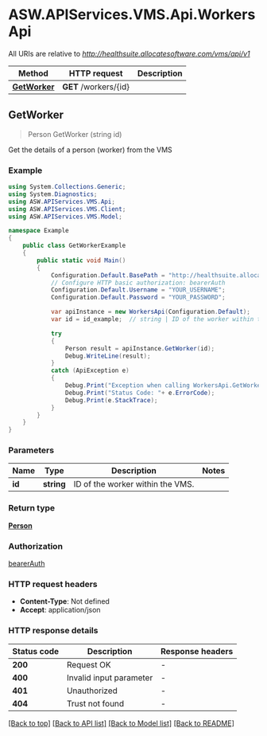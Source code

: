 # ASW.APIServices.VMS.Api.WorkersApi

All URIs are relative to *http://healthsuite.allocatesoftware.com/vms/api/v1*

Method | HTTP request | Description
------------- | ------------- | -------------
[**GetWorker**](WorkersApi.md#getworker) | **GET** /workers/{id} | 



## GetWorker

> Person GetWorker (string id)



Get the details of a person (worker) from the VMS

### Example

```csharp
using System.Collections.Generic;
using System.Diagnostics;
using ASW.APIServices.VMS.Api;
using ASW.APIServices.VMS.Client;
using ASW.APIServices.VMS.Model;

namespace Example
{
    public class GetWorkerExample
    {
        public static void Main()
        {
            Configuration.Default.BasePath = "http://healthsuite.allocatesoftware.com/vms/api/v1";
            // Configure HTTP basic authorization: bearerAuth
            Configuration.Default.Username = "YOUR_USERNAME";
            Configuration.Default.Password = "YOUR_PASSWORD";

            var apiInstance = new WorkersApi(Configuration.Default);
            var id = id_example;  // string | ID of the worker within the VMS.

            try
            {
                Person result = apiInstance.GetWorker(id);
                Debug.WriteLine(result);
            }
            catch (ApiException e)
            {
                Debug.Print("Exception when calling WorkersApi.GetWorker: " + e.Message );
                Debug.Print("Status Code: "+ e.ErrorCode);
                Debug.Print(e.StackTrace);
            }
        }
    }
}
```

### Parameters


Name | Type | Description  | Notes
------------- | ------------- | ------------- | -------------
 **id** | **string**| ID of the worker within the VMS. | 

### Return type

[**Person**](Person.md)

### Authorization

[bearerAuth](../README.md#bearerAuth)

### HTTP request headers

- **Content-Type**: Not defined
- **Accept**: application/json

### HTTP response details
| Status code | Description | Response headers |
|-------------|-------------|------------------|
| **200** | Request OK |  -  |
| **400** | Invalid input parameter |  -  |
| **401** | Unauthorized |  -  |
| **404** | Trust not found |  -  |

[[Back to top]](#)
[[Back to API list]](../README.md#documentation-for-api-endpoints)
[[Back to Model list]](../README.md#documentation-for-models)
[[Back to README]](../README.md)

